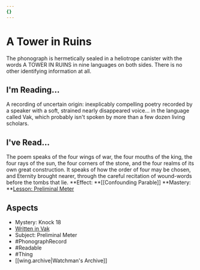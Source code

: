 ```yaml
---
{}
---
```

# A Tower in Ruins
The phonograph is hermetically sealed in a heliotrope canister with the words A TOWER IN RUINS in nine languages on both sides. There is no other identifying information at all.
## I'm Reading...
A recording of uncertain origin: inexplicably compelling poetry recorded by a speaker with a soft, strained nearly disappeared voice… in the language called Vak, which probably isn't spoken by more than a few dozen living scholars.
## I've Read...
The poem speaks of the four wings of war, the four mouths of the king, the four rays of the sun, the four corners of the stone, and the four realms of its own great construction. It speaks of how the order of four may be chosen, and Eternity brought nearer, through the careful recitation of wound-words before the tombs that lie.
**Effect: **[[Confounding Parable]]
**Mastery: **[Lesson: Preliminal Meter](https://uadaf.theevilroot.xyz/rowenarium/element/x.preliminalmeter)
## Aspects
- Mystery: Knock 18
- [Written in Vak](https://uadaf.theevilroot.xyz/rowenarium/element/w.vak)
- Subject: Preliminal Meter
- #PhonographRecord
- #Readable
- #Thing
- [[wing.archive|Watchman's Archive]]